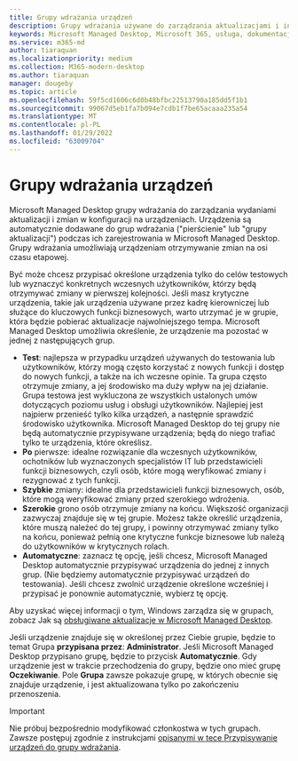 ```yaml
---
title: Grupy wdrażania urządzeń
description: Grupy wdrażania używane do zarządzania aktualizacjami i innymi zmianami
keywords: Microsoft Managed Desktop, Microsoft 365, usługa, dokumentacja
ms.service: m365-md
author: tiaraquan
ms.localizationpriority: medium
ms.collection: M365-modern-desktop
ms.author: tiaraquan
manager: dougeby
ms.topic: article
ms.openlocfilehash: 59f5cd1606c6d0b48bfbc22513790a185dd5f1b1
ms.sourcegitcommit: 99067d5eb1fa7b094e7cdb1f7be65acaaa235a54
ms.translationtype: MT
ms.contentlocale: pl-PL
ms.lasthandoff: 01/29/2022
ms.locfileid: "63009704"
---
```

# <a name="device-deployment-groups"></a>Grupy wdrażania urządzeń

Microsoft Managed Desktop grupy wdrażania do zarządzania wydaniami aktualizacji i zmian w konfiguracji na urządzeniach. Urządzenia są automatycznie dodawane do grup wdrażania ("pierścienie" lub "grupy aktualizacji") podczas ich zarejestrowania w Microsoft Managed Desktop. Grupy wdrażania umożliwiają urządzeniam otrzymywanie zmian na osi czasu etapowej.

Być może chcesz przypisać określone urządzenia tylko do celów testowych lub wyznaczyć konkretnych wczesnych użytkowników, którzy będą otrzymywać zmiany w pierwszej kolejności. Jeśli masz krytyczne urządzenia, takie jak urządzenia używane przez kadrę kierowniczej lub służące do kluczowych funkcji biznesowych, warto utrzymać je w grupie, która będzie pobierać aktualizacje najwolniejszego tempa. Microsoft Managed Desktop umożliwia określenie, że urządzenie ma pozostać w jednej z następujących grup.

- **Test**: najlepsza w przypadku urządzeń używanych do testowania lub użytkowników, którzy mogą często korzystać z nowych funkcji i dostęp do nowych funkcji, a także na ich wczesne opinie. Ta grupa często otrzymuje zmiany, a jej środowisko ma duży wpływ na jej działanie. Grupa testowa jest wykluczona ze wszystkich ustalonych umów dotyczących poziomu usług i obsługi użytkowników. Najlepiej jest najpierw przenieść tylko kilka urządzeń, a następnie sprawdzić środowisko użytkownika. Microsoft Managed Desktop do tej grupy nie będą automatycznie przypisywane urządzenia; będą do niego trafiać tylko te urządzenia, które określisz.
- **Po** pierwsze: idealne rozwiązanie dla wczesnych użytkowników, ochotników lub wyznaczonych specjalistów IT lub przedstawicieli funkcji biznesowych, czyli osób, które mogą weryfikować zmiany i rezygnować z tych funkcji.
- **Szybkie** zmiany: idealne dla przedstawicieli funkcji biznesowych, osób, które mogą weryfikować zmiany przed szerokiego wdrożenia.
- **Szerokie** grono osób otrzymuje zmiany na końcu. Większość organizacji zazwyczaj znajduje się w tej grupie. Możesz także określić urządzenia, które muszą należeć do tej grupy, i powinny otrzymywać zmiany tylko na końcu, ponieważ pełnią one krytyczne funkcje biznesowe lub należą do użytkowników w krytycznych rolach. 
- **Automatyczne**: zaznacz tę opcję, jeśli chcesz, Microsoft Managed Desktop automatycznie przypisywać urządzenia do jednej z innych grup. (Nie będziemy automatycznie przypisywać urządzeń do testowania). Jeśli chcesz zwolnić urządzenie określone wcześniej i przypisać je ponownie automatycznie, wybierz tę opcję. 

Aby uzyskać więcej informacji o tym, Windows zarządza się w grupach, zobacz Jak są [obsługiwane aktualizacje w Microsoft Managed Desktop](updates.md).

Jeśli urządzenie znajduje się w określonej przez Ciebie grupie, będzie to temat Grupa **przypisana przez**: **Administrator**. Jeśli Microsoft Managed Desktop przypisano grupę, będzie to przycisk **Automatycznie**. Gdy urządzenie jest w trakcie przechodzenia do grupy, będzie ono mieć grupę **Oczekiwanie**. Pole **Grupa** zawsze pokazuje grupę, w których obecnie się znajduje urządzenie, i jest aktualizowana tylko po zakończeniu przenoszenia.

> [!IMPORTANT]
> Nie próbuj bezpośrednio modyfikować członkostwa w tych grupach. Zawsze postępuj zgodnie z instrukcjami [opisanymi w tece Przypisywanie urządzeń do grupy wdrażania](../working-with-managed-desktop/assign-deployment-group.md).
